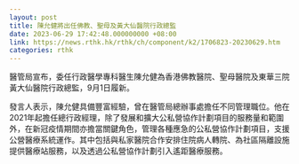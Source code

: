 ```yaml
---
layout: post
title: 陳允健將出任佛教、聖母及黃大仙醫院行政總監
date: 2023-06-29 17:42:48.000000000 +08:00
link: https://news.rthk.hk/rthk/ch/component/k2/1706823-20230629.htm
categories: rthk
---
```


醫管局宣布，委任行政醫學專科醫生陳允健為香港佛教醫院、聖母醫院及東華三院黃大仙醫院行政總監，9月1日履新。

發言人表示，陳允健具備豐富經驗，曾在醫管局總辦事處擔任不同管理職位。他在2021年起擔任總行政經理，除了發展和擴大公私營協作計劃項目的服務量和範圍外，在新冠疫情期間亦擔當關鍵角色，管理各種應急的公私營協作計劃項目，支援公營醫療系統運作。其中包括與私家醫院合作安排住院病人轉院、為社區隔離設施提供醫療站服務，以及透過公私營協作計劃引入遙距醫療服務。
